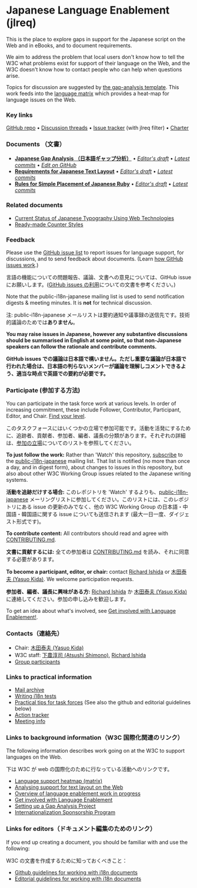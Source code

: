 # Japanese Language Enablement (jlreq)

This is the place to explore gaps in support for the Japanese script on the Web and in eBooks, and to document requirements.

We aim to address the problem that local users don't know how to tell the W3C what problems exist for support of their language on the Web, and the W3C doesn't know how to contact people who can help when questions arise.

Topics for discussion are suggested by [the gap-analysis template](https://www.w3.org/International/i18n-activity/templates/gap-analysis/gap-analysis_template.html). This work feeds into the [language matrix](https://www.w3.org/International/typography/gap-analysis/language-matrix.html) which provides a heat-map for language issues on the Web.


### Key links
[GitHub repo](https://github.com/w3c/jlreq) • [Discussion threads](https://github.com/w3c/jlreq/issues) • [Issue tracker](https://www.w3.org/International/i18n-activity/textlayout/?filter=jlreq) (with jlreq filter) • [Charter](https://www.w3.org/International/jlreq/charter/)


### Documents （文書）
- [**Japanese Gap Analysis （日本語ギャップ分析）**](https://www.w3.org/TR/jpan-gap) • [*Editor's draft*](https://www.w3.org/International/jlreq/gap-analysis/) • [*Latest commits*](https://github.com/w3c/jlreq/commits/gh-pages/gap-analysis/index.html) • [*Edit on GitHub*](https://github.com/w3c/jlreq/labels/doc%3Ajlreq)
- [**Requirements for Japanese Text Layout**](https://www.w3.org/TR/jlreq) • [*Editor's draft*](https://www.w3.org/International/jlreq/) • [*Latest commits*](https://github.com/w3c/jlreq/commits/gh-pages/index.html)
- [**Rules for Simple Placement of Japanese Ruby**](https://www.w3.org/TR/simple-ruby/) • [*Editor's draft*](https://w3c.github.io/simple-ruby/) • [*Latest commits*](https://github.com/w3c/simple-ruby/commits/gh-pages/index.html)


### Related documents
- [Current Status of Japanese Typography Using Web Technologies](https://www.w3.org/Submission/2017/SUBM-CSJTUWT-20170102/)
- [Ready-made Counter Styles](https://www.w3.org/TR/predefined-counter-styles/)


### Feedback
Please use the [GitHub issue list](https://github.com/w3c/alreq/issues) to report issues for language support, for discussions, and to send feedback about documents. (Learn [how GitHub issues work](https://www.w3.org/International/i18n-activity/guidelines/issues.html).)

言語の機能についての問題報告、議論、文書への意見については、GitHub issue にお願いします。([GitHub issues の利用](https://www.w3.org/International/i18n-activity/guidelines/issues.html)についての文書を参考ください。)

Note that the public-i18n-japanese mailing list is used to send notification digests & meeting minutes. It is **not** for technical discussion.

注: public-i18n-japanese メールリストは要約通知や議事録の送信先です。技術的議論のためでは**ありません**。

**You may raise issues in Japanese, however any substantive discussions should be summarised in English at some point, so that non-Japanese speakers can follow the rationale and contribute comments.**

**GitHub issues での議論は日本語で構いません。ただし重要な議論が日本語で行われた場合は、日本語の判らないメンバーが議論を理解しコメントできるよう、適当な時点で英語での要約が必要です。**


### Participate  (参加する方法)
You can participate in the task force work at various levels. In order of increasing commitment, these include Follower, Contributor, Participant, Editor, and Chair. [Find your level](https://www.w3.org/International/i18n-drafts/pages/task_force_roles).

このタスクフォースにはいくつかの立場で参加可能です。活動を活発にするために、追跡者、貢献者、参加者、編者、議長の分類があります。それぞれの詳細は、[参加の立場](https://www.w3.org/International/i18n-drafts/pages/task_force_roles)についてのリストを参照してください。

**To just follow the work:** Rather than 'Watch' this repository, [subscribe](mailto:public-i18n-arabic-request@w3.org?subject=subscribe) to the [public-i18n-japanese](https://lists.w3.org/Archives/Public/public-i18n-japanese/) mailing list. That list is notified (no more than once a day, and in digest form), about changes to issues in this repository, but also about other W3C Working Group issues related to the Japanese writing systems.

**活動を追跡だけする場合:** このレポジトリを 'Watch' するよりも、[public-i18n-japanese](https://lists.w3.org/Archives/Public/public-i18n-japanese/) メーリングリストに参加してください。このリストには、このレポジトリにある issue の更新のみでなく、他の W3C Working Group の日本語・中国語・韓国語に関する issue についても送信されます (最大一日一度、ダイジェスト形式です)。

**To contribute content:** All contributors should read and agree with [CONTRIBUTING.md](CONTRIBUTING.md).

**文書に貢献するには:** 全ての参加者は  [CONTRIBUTING.md](CONTRIBUTING.md) を読み、それに同意する必要があります。

**To become a participant, editor, or chair:** contact [Richard Ishida](mailto:ishida@w3.org) or [木田泰夫 (Yasuo Kida)](mailto:kida@me.com). We welcome participation requests.

**参加者、編者、議長に興味がある方:** [Richard Ishida](mailto:ishida@w3.org) か [木田泰夫 (Yasuo Kida)](mailto:kida@me.com) に連絡してください。参加の申し込みを歓迎します。

To get an idea about what's involved, see  [Get involved with Language Enablement!](https://www.w3.org/International/i18n-drafts/pages/languagedev_participation). 



### Contacts（連絡先）

- Chair:  [木田泰夫 (Yasuo Kida)](mailto:kida@me.com)
- W3C staff: [下農淳司 (Atsushi Shimono)](mailto:atsushi@w3.org), [Richard Ishida](mailto:ishida@w3.org)
- [Group participants](https://www.w3.org/groups/tf/i18n-jlreq/participants)


### Links to practical information
- [Mail archive](https://lists.w3.org/Archives/Public/public-i18n-arabic/)
- [Writing i18n tests](https://github.com/w3c/i18n-activity/wiki/Writing-i18n-tests)
- [Practical tips for task forces](https://www.w3.org/International/i18n-activity/guidelines/process.html) (See also the github and editorial guidelines below)
- [Action tracker](https://www.w3.org/International/groups/arabic-layout/track/actions/open)
- [Meeting info](https://www.w3.org/2017/07/alreq-meeting-info.html)


### Links to background information（W3C 国際化関連のリンク）
The following information describes work going on at the W3C to support languages on the Web.

下は W3C が web の国際化のために行なっている活動へのリンクです。

- [Language support heatmap (matrix)](https://www.w3.org/International/typography/gap-analysis/language-matrix.html)
- [Analysing support for text layout on the Web](https://www.w3.org/International/i18n-drafts/nav/languagedev)
- [Overview of language enablement work in progress](https://www.w3.org/International/i18n-drafts/nav/languagedev)
- [Get involved with Language Enablement](https://www.w3.org/International/i18n-drafts/pages/languagedev_participation)
- [Setting up a Gap Analysis Project](https://github.com/w3c/typography/wiki/Setting-up-a-Gap-Analysis-Project)
- [Internationalization Sponsorship Program](https://www.w3.org/International/sponsorship/)


### Links for editors（ドキュメント編集のためのリンク）
If you end up creating a document, you should be familiar with and use the following:

W3C の文書を作成するために知っておくべきこと：

- [Github guidelines for working with i18n documents](https://www.w3.org/International/i18n-activity/guidelines/github)
- [Editorial guidelines for working with i18n documents](https://www.w3.org/International/i18n-activity/guidelines/editing)
